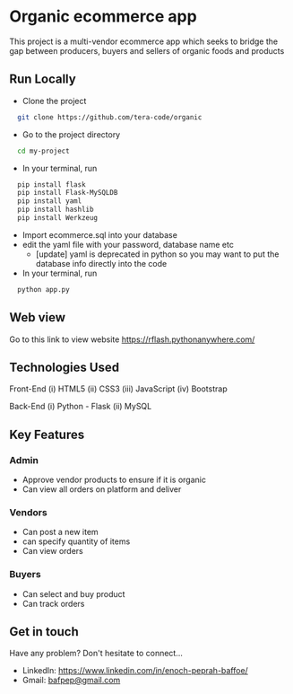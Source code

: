 
# Organic ecommerce app

This project is a multi-vendor ecommerce app which seeks to bridge the gap between producers, buyers and sellers of organic foods and products
## Run Locally

- Clone the project

```bash
  git clone https://github.com/tera-code/organic
```
- Go to the project directory

```bash
  cd my-project
```
- In your terminal, run
```bash
  pip install flask
  pip install Flask-MySQLDB
  pip install yaml
  pip install hashlib
  pip install Werkzeug
```
- Import ecommerce.sql into your database
- edit the yaml file with your password, database name etc
  - [update] yaml is deprecated in python so you may want to put the database info directly into the code
- In your terminal, run
```bash
  python app.py
```

## Web view
Go to this link to view website
https://rflash.pythonanywhere.com/
## Technologies Used
Front-End
(i) HTML5
(ii) CSS3
(iii) JavaScript
(iv) Bootstrap

Back-End
(i) Python - Flask
(ii) MySQL
## Key Features
### Admin
- Approve vendor products to ensure if it is organic
- Can view all orders on platform and deliver

### Vendors
- Can post a new item
- can specify quantity of items
- Can view orders

### Buyers
- Can select and buy product
- Can track orders


## Get in touch
Have any problem? Don't hesitate to connect...
- LinkedIn: https://www.linkedin.com/in/enoch-peprah-baffoe/
- Gmail: bafpep@gmail.com
